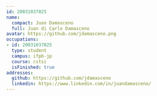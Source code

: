 ```yaml
---
id: 20031037025
name:
  compact: Juan Damasceno
  full: Juan di Carlo Damasceno
avatar: https://github.com/jdamasceno.png
occupations:
- id: 20031037025
  type: student
  campus: ifpb-jp
  course: cstsi
  isFinished: true
addresses:
  github: https://github.com/jdamasceno
  linkedin: https://www.linkedin.com/in/juandamasceno/
---
```


